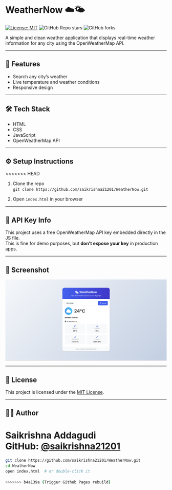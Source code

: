 # WeatherNow ☁️🌤️

[![License: MIT](https://img.shields.io/badge/License-MIT-yellow.svg)](https://opensource.org/licenses/MIT)
![GitHub Repo stars](https://img.shields.io/github/stars/saikrishna21201/WeatherNow)
![GitHub forks](https://img.shields.io/github/forks/saikrishna21201/WeatherNow)

A simple and clean weather application that displays real-time weather information for any city using the OpenWeatherMap API.

---

## 🚀 Features

- Search any city’s weather
- Live temperature and weather conditions
- Responsive design

---

## 🛠 Tech Stack

- HTML
- CSS
- JavaScript
- OpenWeatherMap API

---

## ⚙️ Setup Instructions

<<<<<<< HEAD
1. Clone the repo  
   `git clone https://github.com/saikrishna21201/WeatherNow.git`

2. Open `index.html` in your browser

---

## 🔑 API Key Info

This project uses a free OpenWeatherMap API key embedded directly in the JS file.  
This is fine for demo purposes, but **don’t expose your key** in production apps.

---

## 📸 Screenshot



![WeatherNow Screenshot](projectui.png)

---

## 📄 License

This project is licensed under the [MIT License](https://github.com/saikrishna21201/WeatherNow/blob/main/LICENSE).

---

## 🙋‍♂️ Author

**Saikrishna Addagudi**  
GitHub: [@saikrishna21201](https://github.com/saikrishna21201)
=======
```bash
git clone https://github.com/saikrishna21201/WeatherNow.git
cd WeatherNow
open index.html  # or double-click it

>>>>>>> b4a139a (Trigger Github Pages rebuild)
